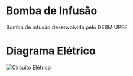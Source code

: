 # Bomba de Infusão
Bomba de infusão desenvolvida pelo DEBM UPFE

# Diagrama Elétrico
![Circuito Elétrico](docs/circuito.png)
